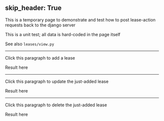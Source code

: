 skip_header: True
---
This is a temporary page to demonstrate and test how to post lease-action requests back to the django server

This is a unit test; all data is hard-coded in the page itself

See also `leases/view.py`

<!-- this exposes the getCookie function -->
<script type="text/javascript" src="/assets/r2lab/xhttp-django.js"></script>

---
<div id="add-lease"><p>Click this paragraph to add a lease</p>
<p id='add-response'>Result here</p>
</div>

<script>
var added_lease_uuid;
// an example of how to add a lease
var add_lease = function() {
    var request = {
    		    "slicename" : 'inria_r2lab.tutorial',
                    "valid_from": "2016-12-15T08:00:00Z",
                    "valid_until": "2016-12-15T09:00:00Z"
		    };
    post_xhttp_django('/leases/add', request, function(xhttp) {
      if (xhttp.readyState == 4 && xhttp.status == 200) {
          document.getElementById("add-response").innerHTML = xhttp.responseText;
	  // decoding
	  var answer = JSON.parse(xhttp.responseText);
	  console.log(answer);
	  added_lease_uuid = answer['uuid'];
	  console.log("stored uuid = " + added_lease_uuid);
      }});
}
$(function(){$('#add-lease').click(add_lease);})
</script>



---
<div id="update-lease"><p>Click this paragraph to update the just-added lease</p>
<p id='update-response'>Result here</p>
</div>

<script>
// an example of how to update a lease
var update_lease = function() {
    var request = {
    		    "uuid" : added_lease_uuid,
                    "valid_from": "2016-12-15T11:00:00Z",
                    "valid_until": "2016-12-15T12:00:00Z"
		    };
    post_xhttp_django('/leases/update', request, function(xhttp) {
      if (xhttp.readyState == 4 && xhttp.status == 200) {
          document.getElementById("update-response").innerHTML = xhttp.responseText;
	  // decoding
	  var answer = JSON.parse(xhttp.responseText);
	  console.log(answer);
      }});
}
$(function(){$('#update-lease').click(update_lease);})
</script>



---
<div id="delete-lease"><p>Click this paragraph to delete the just-added lease</p>
<p id='delete-response'>Result here</p>
</div>

<script>
// an example of how to delete a lease
var delete_lease = function() {
    var request = {
    		    "uuid" : added_lease_uuid,
		    };
    post_xhttp_django('/leases/delete', request, function(xhttp) {
      if (xhttp.readyState == 4 && xhttp.status == 200) {
          document.getElementById("delete-response").innerHTML = xhttp.responseText;
	  // decoding
	  var answer = JSON.parse(xhttp.responseText);
	  console.log(answer);
      }});
}
$(function(){$('#delete-lease').click(delete_lease);})
</script>
